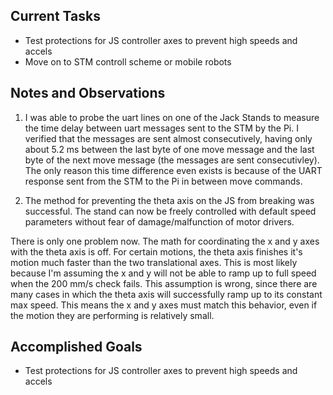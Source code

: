 ## Current Tasks

- Test protections for JS controller axes to prevent high speeds and accels
- Move on to STM controll scheme or mobile robots

## Notes and Observations

1. I was able to probe the uart lines on one of the Jack Stands to measure the time delay
between uart messages sent to the STM by the Pi. I verified that the messages are sent
almost consecutively, having only about 5.2 ms between the last byte of one move message
and the last byte of the next move message (the messages are sent consecutivley). The 
only reason this time difference even exists is because of the UART response sent from
the STM to the Pi in between move commands.

2. The method for preventing the theta axis on the JS from breaking was successful. 
The stand can now be freely controlled with default speed parameters without fear of
damage/malfunction of motor drivers.

There is only one problem now. The math for coordinating the x and y axes with the theta
axis is off. For certain motions, the theta axis finishes it's motion much faster than 
the two translational axes. This is most likely because I'm assuming the x and y will
not be able to ramp up to full speed when the 200 mm/s check fails. This assumption is
wrong, since there are many cases in which the theta axis will successfully ramp up to
its constant max speed. This means the x and y axes must match this behavior, even if 
the motion they are performing is relatively small.

## Accomplished Goals

- Test protections for JS controller axes to prevent high speeds and accels

